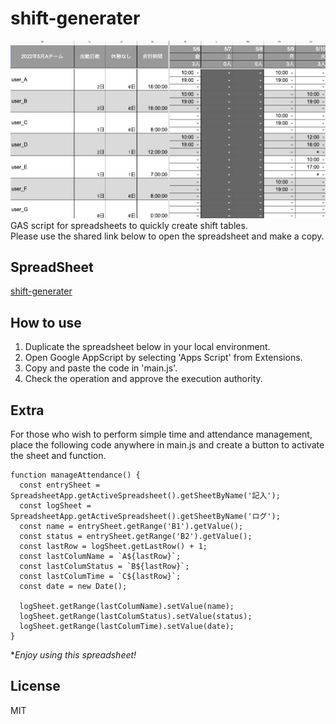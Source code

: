 # shift-generater
![shift-generater](shift-generater-test.jpg)
GAS script for spreadsheets to quickly create shift tables.<br>
Please use the shared link below to open the spreadsheet and make a copy.

## SpreadSheet
[shift-generater](https://docs.google.com/spreadsheets/d/18PYbOXrRExwwhnOL5MUdq_xH1ioKewH-Mi-3fPOeEGc/edit?usp=sharing)

## How to use
1. Duplicate the spreadsheet below in your local environment.
2. Open Google AppScript by selecting 'Apps Script' from Extensions.
3. Copy and paste the code in 'main.js'.
4. Check the operation and approve the execution authority.

## Extra 
For those who wish to perform simple time and attendance management, place the following code anywhere in main.js and create a button to activate the sheet and function.

```
function manageAttendance() {
  const entrySheet = SpreadsheetApp.getActiveSpreadsheet().getSheetByName('記入');
  const logSheet = SpreadsheetApp.getActiveSpreadsheet().getSheetByName('ログ');
  const name = entrySheet.getRange('B1').getValue();
  const status = entrySheet.getRange('B2').getValue();
  const lastRow = logSheet.getLastRow() + 1;
  const lastColumName = `A${lastRow}`;
  const lastColumStatus = `B${lastRow}`;
  const lastColumTime = `C${lastRow}`;
  const date = new Date();

  logSheet.getRange(lastColumName).setValue(name);
  logSheet.getRange(lastColumStatus).setValue(status);
  logSheet.getRange(lastColumTime).setValue(date);
}
```

**Enjoy using this spreadsheet!*

## License
MIT
